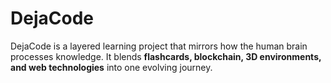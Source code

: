 # DejaCode
DejaCode is a layered learning project that mirrors how the human brain processes knowledge.   It blends **flashcards, blockchain, 3D environments, and web technologies** into one evolving journey.
